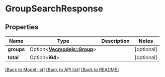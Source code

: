 # GroupSearchResponse

## Properties

Name | Type | Description | Notes
------------ | ------------- | ------------- | -------------
**groups** | Option<[**Vec<models::Group>**](Group.md)> |  | [optional]
**total** | Option<**i64**> |  | [optional]

[[Back to Model list]](../README.md#documentation-for-models) [[Back to API list]](../README.md#documentation-for-api-endpoints) [[Back to README]](../README.md)


